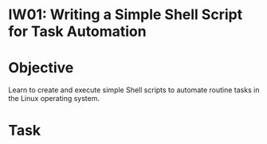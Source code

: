 # IW01: Writing a Simple Shell Script for Task Automation

# Objective

Learn to create and execute simple Shell scripts to automate routine tasks in the Linux operating system.

# Task
